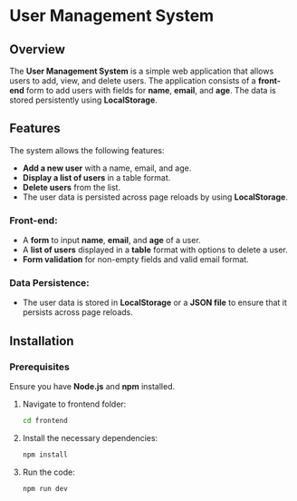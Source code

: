# User Management System

## Overview

The **User Management System** is a simple web application that allows users to add, view, and delete users. The application consists of a **front-end** form to add users with fields for **name**, **email**, and **age**. The data is stored persistently using **LocalStorage**.

## Features

The system allows the following features:
- **Add a new user** with a name, email, and age.
- **Display a list of users** in a table format.
- **Delete users** from the list.
- The user data is persisted across page reloads by using **LocalStorage**.



### Front-end:
- A **form** to input **name**, **email**, and **age** of a user.
- A **list of users** displayed in a **table** format with options to delete a user.
- **Form validation** for non-empty fields and valid email format.

### Data Persistence:
- The user data is stored in **LocalStorage** or a **JSON file** to ensure that it persists across page reloads.

## Installation

### Prerequisites
Ensure you have **Node.js** and **npm** installed.

1. Navigate to frontend folder:
    ```bash
    cd frontend
    ```

2. Install the necessary dependencies:
    ```bash
    npm install
    ```
3. Run the code:
   ```bash
   npm run dev
   ```
